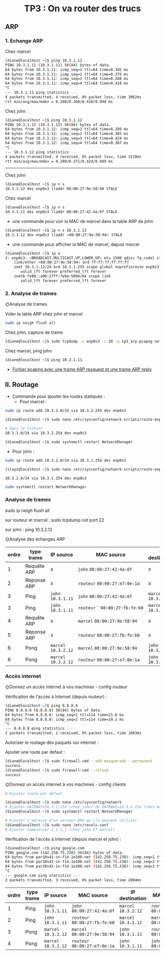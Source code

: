 # <div align='center'>TP3 : On va router des trucs

## ARP

### 1. Echange ARP

Chez marcel

```bash
[diane@localhost ~]$ ping 10.3.1.11
PING 10.3.1.11 (10.3.1.11) 56(84) bytes of data.
64 bytes from 10.3.1.11: icmp_seq=1 ttl=64 time=0.392 ms
64 bytes from 10.3.1.11: icmp_seq=2 ttl=64 time=0.375 ms
64 bytes from 10.3.1.11: icmp_seq=3 ttl=64 time=0.288 ms
64 bytes from 10.3.1.11: icmp_seq=4 ttl=64 time=0.418 ms
^C
--- 10.3.1.11 ping statistics ---
4 packets transmitted, 4 received, 0% packet loss, time 3062ms
rtt min/avg/max/mdev = 0.288/0.368/0.418/0.048 ms
```

Chez john

```bash
[diane@localhost ~]$ ping 10.3.1.12
PING 10.3.1.12 (10.3.1.12) 56(84) bytes of data.
64 bytes from 10.3.1.12: icmp_seq=1 ttl=64 time=0.289 ms
64 bytes from 10.3.1.12: icmp_seq=2 ttl=64 time=0.385 ms
64 bytes from 10.3.1.12: icmp_seq=3 ttl=64 time=0.424 ms
64 bytes from 10.3.1.12: icmp_seq=4 ttl=64 time=0.387 ms
^C
--- 10.3.1.12 ping statistics ---
4 packets transmitted, 4 received, 0% packet loss, time 3110ms
rtt min/avg/max/mdev = 0.289/0.371/0.424/0.049 ms
```

-------------------------------------------

Chez john

```bash
[diane@localhost ~]$ ip n s
10.3.1.12 dev enp0s3 lladdr 08:00:27:9e:58:94 STALE
```

Chez marcel

```bash
[diane@localhost ~]$ ip n s
10.3.1.11 dev enp0s3 lladdr 08:00:27:42:4a:6f STALE
```

- une commande pour voir la MAC de marcel dans la table ARP de john

```bash
[diane@localhost ~]$ ip n s 10.3.1.12
10.3.1.12 dev enp0s3 lladdr ⭐08:00:27:9e:58:94⭐ STALE
```

- une commande pour afficher la MAC de marcel, depuis marcel

```bash
[diane@localhost ~]$ ip a
2: enp0s3: <BROADCAST,MULTICAST,UP,LOWER_UP> mtu 1500 qdisc fq_codel state UP group default qlen 1000
    link/ether ⭐08:00:27:9e:58:94⭐ brd ff:ff:ff:ff:ff:ff
    inet 10.3.1.12/24 brd 10.3.1.255 scope global noprefixroute enp0s3
       valid_lft forever preferred_lft forever
    inet6 fe80::a00:27ff:fe9e:5894/64 scope link
       valid_lft forever preferred_lft forever
```

### 2. Analyse de trames

🌞Analyse de trames

Vider la table ARP chez john et marcel

```bash
sudo ip neigh flush all
```

Chez john, capture de trame

```bash
[diane@localhost ~]$ sudo tcpdump -i enp0s3 -c 20 -w tp3_arp.pcapng not port 22
```

Chez marcel, ping john

```bash
[diane@localhost ~]$ ping 10.3.1.11
```

- [Fichier pcapng avec une trame ARP resquest et une trame ARP reply](tp3_arp.pcapng)

## II. Routage

- Commande pour ajouter les routes statiques :
    - Pour marcel :
    
```bash
sudo ip route add 10.3.1.0/24 via 10.3.2.254 dev enp0s3
```

```bash
[diane@localhost ~]$ sudo nano /etc/sysconfig/network-scripts/route-enp0s3

# Dans le fichier
10.3.1.0/24 via 10.3.2.254 dev enp0s3 

[diane@localhost ~]$ sudo systemctl restart NetworkManager
```

- Pour john :

```bash
sudo ip route add 10.3.2.0/24 via 10.3.1.254 dev enp0s3
```

```bash
[slayz@localhost ~]$ sudo nano /etc/sysconfig/network-scripts/route-enp0s3

10.3.2.0/24 via 10.3.1.254 dev enp0s3

sudo systemctl restart NetworkManager

```

### Analyse de trames


sudo ip neigh flush all

sur routeur et marcel : sudo tcpdump not port 22

sur john : ping 10.3.2.12

🌞Analyse des échanges ARP

| ordre | type trame  | IP source           | MAC source                   | IP destination      | MAC destination              |
| ----- | ----------- | ------------------- | ---------------------------- | ------------------- | ---------------------------- |
| 1     | Requête ARP | x                   | `john` `08:00:27:42:4a:6f`   | x                   | Broadcast `FF:FF:FF:FF:FF`   |
| 2     | Réponse ARP | x                   | `routeur` `08:00:27:e7:0e:1a`| x                   | `john` `08:00:27:42:4a:6f`   |
| 3     | Ping        | `john` `10.3.1.11`  | `john` `08:00:27:42:4a:6f`   | `marcel` `10.3.2.12`| `routeur` `08:00:27:e7:0e:1a`|
| 3     | Ping        | `john` `10.3.1.11`  | `routeur``08:00:27:fb:fe:b0` | `marcel` `10.3.2.12`| `marcel` `08:00:27:9e:58:94` |
| 4     | Requête ARP | x                   | `marcel` `08:00:27:9e:58:94` | x                   | Broadcast `FF:FF:FF:FF:FF`   |
| 5     | Réponse ARP | x                   | `routeur` `08:00:27:fb:fe:b0`| x                   | `marcel` `08:00:27:9e:58:94` |
| 6     | Pong        | `marcel` `10.3.2.12`| `marcel` `08:00:27:9e:58:94` | `john` `10.3.1.11`  | `routeur` `08:00:27:fb:fe:b0`|
| 6     | Pong        | `marcel` `10.3.2.12`| `routeur` `08:00:27:e7:0e:1a`| `john` `10.3.1.11`  | `john` `08:00:27:42:4a:6f`   |

### Accès internet

🌞Donnez un accès internet à vos machines - config routeur

Vérification de l'accès à Internet (depuis routeur) :

```bash
[diane@localhost ~]$ ping 8.8.8.8
PING 8.8.8.8 (8.8.8.8) 56(84) bytes of data.
64 bytes from 8.8.8.8: icmp_seq=1 ttl=114 time=21.6 ms
64 bytes from 8.8.8.8: icmp_seq=2 ttl=114 time=19.1 ms
^C
--- 8.8.8.8 ping statistics ---
2 packets transmitted, 2 received, 0% packet loss, time 1003ms
```

Autoriser le routage des paquets sur internet :

Ajouter une route par defaut :

```bash
[diane@localhost ~]$ sudo firewall-cmd --add-masquerade --permanent
success
[diane@localhost ~]$ sudo firewall-cmd --reload
success
```

🌞Donnez un accès internet à vos machines - config clients

```bash
# Ajouter route par défaut

[diane@localhost ~]$ sudo nano /etc/sysconfig/network
# Ajouter GATEWAY=10.3.1.254 (chez john) de GATEWAY=10.3.2.254 (chez marcel)
[diane@localhost ~]$ sudo systemctl restart NetworkManager

# Ajouter l'adresse d'un serveur DNS qu'ils peuvent utiliser
[diane@localhost ~]$ sudo nano /etc/resolv.conf
# Ajouter nameserver 1.1.1.1 (chez john ET marcel)
```

Vérification de l'accès à Internet (depuis marcel et john) :

```bash
[diane@localhost ~]$ ping google.com
PING google.com (142.250.75.238) 56(84) bytes of data.
64 bytes from par10s41-in-f14.1e100.net (142.250.75.238): icmp_seq=1 ttl=116 time=30.5 ms
64 bytes from par10s41-in-f14.1e100.net (142.250.75.238): icmp_seq=2 ttl=116 time=27.4 ms
64 bytes from par10s41-in-f14.1e100.net (142.250.75.238): icmp_seq=3 ttl=116 time=28.1 ms
^C
--- google.com ping statistics ---
3 packets transmitted, 3 received, 0% packet loss, time 2004ms
```

| ordre | type trame  | IP source           | MAC source                   | IP destination      | MAC destination              |
| ----- | ----------- | ------------------- | ---------------------------- | ------------------- | ---------------------------- |
| 1     | Ping        | `john` `10.3.1.11`  | `john` `08:00:27:42:4a:6f`   | `marcel` `10.3.2.12`| `routeur` `08:00:27:e7:0e:1a`|
| 2     | Ping        | `john` `10.3.1.11`  | `routeur` `08:00:27:fb:fe:b0`| `marcel` `10.3.2.12`| `marcel` `08:00:27:9e:58:94` |
| 3     | Pong        | `marcel` `10.3.2.12`| `marcel` `08:00:27:9e:58:94` | `john` `10.3.1.11`  | `routeur` `08:00:27:fb:fe:b0`|
| 4     | Pong        | `marcel` `10.3.2.12`| `routeur` `08:00:27:e7:0e:1a`| `john` `10.3.1.11`  | `john` `08:00:27:42:4a:6f`   |
